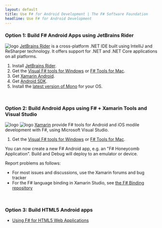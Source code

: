 ```yaml
---
layout: default
title: Use F# for Android Development | The F# Software Foundation
headline: Use F# for Android Development
---
```


### Option 1: Build F# Android Apps using JetBrains Rider

![logo](/images/thumbs/rider.png)&nbsp;[JetBrains Rider](https://www.jetbrains.com/rider) is a cross-platform .NET IDE built using IntelliJ and ReSharper technology. It offers support for .NET and .NET Core applications on all platforms.

1. Install [JetBrains Rider](https://www.jetbrains.com/rider/download/).
2. Get the [Visual F# tools for Windows](/use/windows) or [F# Tools for Mac](/use/mac).
3. Get [Xamarin Android](https://www.xamarin.com/platform#android).
4. Get [Android SDK](https://developer.android.com/studio/index.html#downloads).
5. Install the [latest version of Mono](http://www.mono-project.com/download/) for your OS.

<br />

### Option 2: Build Android Apps using F# + Xamarin Tools and Visual Studio 

![logo](/images/thumbs/xamarin-studio.png)&nbsp;![logo](/images/thumbs/vstudio.png)&nbsp;[Xamarin](http://xamarin.com) provide F# tools for  Android and iOS modile development with F#, using Microsoft Visual Studio.

1. Get the [Visual F# tools for Windows](/use/windows) or [F# Tools for Mac](/use/mac). 

You can now create a new F# Android app, e.g. an "F# Honeycomb Application". Build and Debug will deploy to an emulator or device.

Report problems as follows:

* For most issues and discussions, use the Xamarin forums and bug tracker
* For the F# language binding in Xamarin Studio, see [the F# Binding repository](https://github.com/fsharp/xamarin-monodevelop-fsharp-addin)

<br />

### Option 3: Build HTML5 Android apps 

* [Using F# for HTML5 Web Applications](/use/html5)
